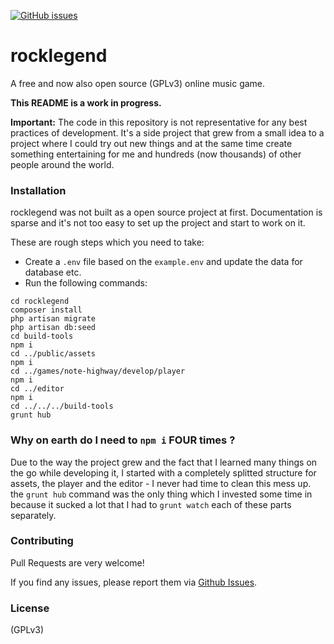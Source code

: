 [![GitHub issues](https://img.shields.io/github/issues/rocklegend-org/website.svg)](https://github.com/rocklegend-org/website/issues)
# rocklegend
A free and now also open source (GPLv3) online music game.

__This README is a work in progress.__

__Important:__ The code in this repository is not representative for any best practices of development. It's a side project that grew from a small idea to a project where I could try out new things and at the same time create something entertaining for me and hundreds (now thousands) of other people around the world.

### Installation
rocklegend was not built as a open source project at first. Documentation
is sparse and it's not too easy to set up the project and start to work on it.

These are rough steps which you need to take:

- Create a ```.env``` file based on the ```example.env``` and update the data for database etc.
- Run the following commands:
```
cd rocklegend
composer install
php artisan migrate
php artisan db:seed
cd build-tools
npm i
cd ../public/assets
npm i
cd ../games/note-highway/develop/player
npm i
cd ../editor
npm i
cd ../../../build-tools
grunt hub
```

### Why on earth do I need to ```npm i``` FOUR times ?
Due to the way the project grew and the fact that I learned many things on the go while developing it, I started with a completely splitted structure for assets, the player and the editor - I never had time to clean this mess up. the ```grunt hub``` command was the only thing which I invested some time in because it sucked a lot that I had to ```grunt watch``` each of these parts separately.

### Contributing

Pull Requests are very welcome!

If you find any issues, please report them via [Github Issues](https://github.com/rocklegend-org/website/issues).

### License
(GPLv3)
